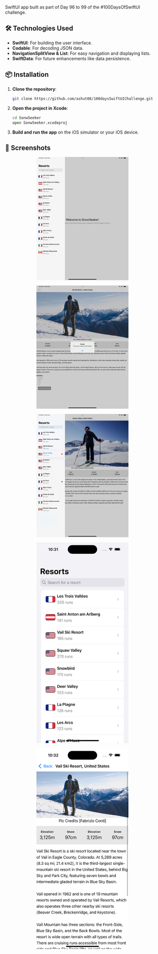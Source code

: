 

SwiftUI app built as part of Day 96 to 99 of the #100DaysOfSwiftUI challenge.


## 🛠️ Technologies Used

- **SwiftUI**: For building the user interface.
- **Codable**: For decoding JSON data.
- **NavigationSplitView  & List**: For easy navigation and displaying lists.
- **SwiftData**: For future enhancements like data persistence.

## 📦 Installation

1. **Clone the repository**:
   ```bash
   git clone https://github.com/ashut08/100daysSwiftUIChallenge.git
   
   ```

2. **Open the project in Xcode**:
   ```bash
   cd SonwSeeker
   open SonwSeeker.xcodeproj
   ```

3. **Build and run the app** on the iOS simulator or your iOS device.


## 📸 Screenshots



<p align="center">
  <img src="https://raw.githubusercontent.com/ashut08/100daysSwiftUIChallenge/refs/heads/main/SnowSeeker/ScreenShot/ipad1.png" alt="unitconverter" width="300"/>
</p>
<p align="center">
  <img src="https://raw.githubusercontent.com/ashut08/100daysSwiftUIChallenge/refs/heads/main/SnowSeeker/ScreenShot/ipad2.png" alt="unitconverter" width="300"/>
</p>
<p align="center">
  <img src="https://raw.githubusercontent.com/ashut08/100daysSwiftUIChallenge/refs/heads/main/SnowSeeker/ScreenShot/ipad3.png" alt="unitconverter" width="300"/>
</p>
<p align="center">
  <img src="https://raw.githubusercontent.com/ashut08/100daysSwiftUIChallenge/refs/heads/main/SnowSeeker/ScreenShot/iphone.png" alt="unitconverter" width="300"/>
</p>
<p align="center">
  <img src="https://raw.githubusercontent.com/ashut08/100daysSwiftUIChallenge/refs/heads/main/SnowSeeker/ScreenShot/iphone1.png" alt="unitconverter" width="300"/>
</p>